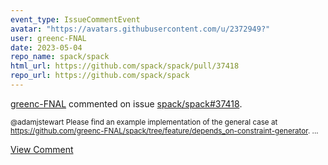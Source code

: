```yaml
---
event_type: IssueCommentEvent
avatar: "https://avatars.githubusercontent.com/u/2372949?"
user: greenc-FNAL
date: 2023-05-04
repo_name: spack/spack
html_url: https://github.com/spack/spack/pull/37418
repo_url: https://github.com/spack/spack
---
```


<a href='https://github.com/greenc-FNAL' target='_blank'>greenc-FNAL</a> commented on issue <a href='https://github.com/spack/spack/pull/37418' target='_blank'>spack/spack#37418</a>.

<small>@adamjstewart Please find an example implementation of the general case at https://github.com/greenc-FNAL/spack/tree/feature/depends_on-constraint-generator....</small>

<a href='https://github.com/spack/spack/pull/37418' target='_blank'>View Comment</a>